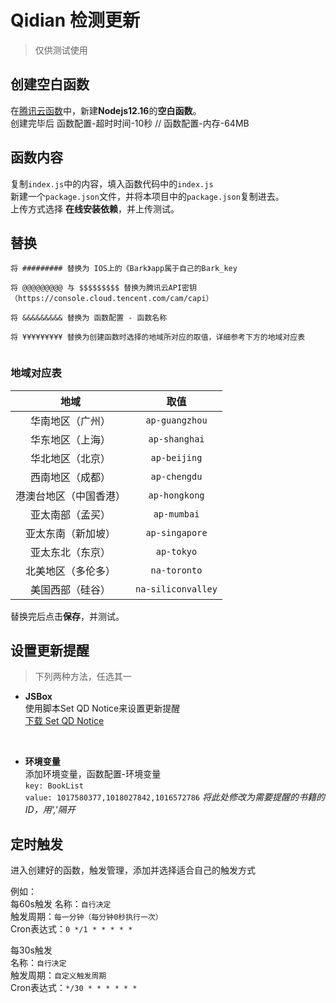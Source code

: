 # Qidian 检测更新
> 仅供测试使用

## 创建空白函数

在[腾讯云函数](https://console.cloud.tencent.com/scf/index/1)中，新建**Nodejs12.16**的**空白函数**。  
创建完毕后 函数配置-超时时间-10秒  //  函数配置-内存-64MB

## 函数内容
复制`index.js`中的内容，填入函数代码中的`index.js`   
新建一个`package.json`文件，并将本项目中的`package.json`复制进去。  
上传方式选择 **在线安装依赖**，并上传测试。

## 替换
```
将 ######### 替换为 IOS上的《Bark》app属于自己的Bark_key  

将 @@@@@@@@@ 与 $$$$$$$$$ 替换为腾讯云API密钥（https://console.cloud.tencent.com/cam/capi）  

将 &&&&&&&&& 替换为 函数配置 - 函数名称  

将 ¥¥¥¥¥¥¥¥¥ 替换为创建函数时选择的地域所对应的取值，详细参考下方的地域对应表
  
```   
  
### 地域对应表
|地域|取值|
|:-:|:-:|
|华南地区（广州）|`ap-guangzhou`|
|华东地区（上海）|`ap-shanghai`|
|华北地区（北京）|`ap-beijing`|
|西南地区（成都）|`ap-chengdu`|
|港澳台地区（中国香港）|`ap-hongkong`|
|亚太南部（孟买）|`ap-mumbai`|
|亚太东南（新加坡）|`ap-singapore`|
|亚太东北（东京）|`ap-tokyo`|
|北美地区（多伦多）|`na-toronto`|
|美国西部（硅谷）|`na-siliconvalley`|   

替换完后点击**保存**，并测试。

## 设置更新提醒  
> 下列两种方法，任选其一  
- **JSBox**  
使用脚本Set QD Notice来设置更新提醒  
[下载 Set QD Notice](https://xteko.com/redir?name=Set+QD+Notice&icon=icon_166.png&version=1.0&author=Liquor030&website=https://github.com/Liquor030/scf_sign/tree/master/QD_refreshUpdateinfo&url=https://raw.githubusercontent.com/Liquor030/scf_sign/master/QD_refreshUpdateinfo/JSBox/SetQDNotice.js)    
<br/>  

- **环境变量**  
添加环境变量，函数配置-环境变量  
`key: BookList`  
`value: 1017580377,1018027842,1016572786`  *将此处修改为需要提醒的书籍的ID，用','隔开*  
  

## 定时触发
进入创建好的函数，触发管理，添加并选择适合自己的触发方式  

例如：  
每60s触发
名称：`自行决定`  
触发周期：`每一分钟（每分钟0秒执行一次）`  
Cron表达式：`0 */1 * * * * *`

每30s触发  
名称：`自行决定`  
触发周期：`自定义触发周期`  
Cron表达式：`*/30 * * * * * *`
